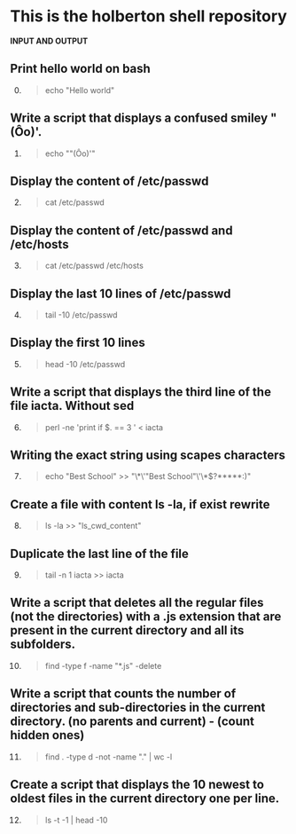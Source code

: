 # This is the holberton shell repository 

**INPUT AND OUTPUT**

## Print hello world on bash 
0. > echo "Hello world"
## Write a script that displays a confused smiley "(Ôo)'.
1. > echo "\"(Ôo)'"
## Display the content of /etc/passwd
2. > cat /etc/passwd
## Display the content of /etc/passwd and /etc/hosts
3. > cat /etc/passwd /etc/hosts
## Display the last 10 lines of /etc/passwd
4. > tail -10 /etc/passwd
## Display the first 10 lines
5. > head -10 /etc/passwd
## Write a script that displays the third line of the file iacta. Without sed
6. > perl -ne 'print if $. == 3 ' < iacta
## Writing the exact string using scapes characters
7. > echo "Best School" >> "\\*\\\'\"Best School\"\\'\\\*$\?\*\*\*\*\*:)"
## Create a file with content ls -la, if exist rewrite
8. > ls -la >> "ls_cwd_content"
## Duplicate the last line of the file
9. > tail -n 1 iacta >> iacta
## Write a script that deletes all the regular files (not the directories) with a .js extension that are present in the current directory and all its subfolders.
10. > find -type f -name "*.js" -delete 
## Write a script that counts the number of directories and sub-directories in the current directory. (no parents and current) - (count hidden ones)
11. > find . -type d -not -name "." | wc -l
## Create a script that displays the 10 newest to oldest files in the current directory one per line.
12. > ls -t -1 | head -10
